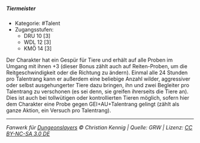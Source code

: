 <!---
Dies ist ein Fanwerk für DUNGEONSLAYERS © von Christian Kennig

Quellen:      [Dungeonslayers Grundregelwerk](https://dungeonslayers.net/download/Dungeonslayers4.pdf)
              [Talentbeschreibungen](https://www.f-space.de/ds4/tools-talentcards.html)
License:      [CC-BY-NC-SA 4.0](https://creativecommons.org/licenses/by-nc-sa/4.0/deed.de)
Richtlinien:  [Fanwerkrichtlinien](https://www.dungeonslayers.net/fanwerk-richtlinien/)
Autor:        Zauberlehrling
-->

##### Tiermeister

- Kategorie: #Talent
- Zugangsstufen:
  - DRU 10 [3]
  - WDL 12 [3]
  - KMÖ 14 [3]

Der Charakter hat ein Gespür für Tiere und erhält auf alle Proben im Umgang mit ihnen +3 (dieser Bonus zählt auch auf Reiten-Proben, um die Reitgeschwindigkeit oder die Richtung zu ändern). Einmal alle 24 Stunden pro Talentrang kann er außerdem eine beliebige Anzahl wilder, aggressiver oder selbst ausgehungerter Tiere dazu bringen, ihn und zwei Begleiter pro Talentrang zu verschonen (es sei denn, sie greifen ihrerseits die Tiere an). Dies ist auch bei tollwütigen oder kontrollierten Tieren möglich, sofern hier dem Charakter eine Probe gegen GEI+AU+Talentrang gelingt (zählt als ganze Aktion, ein Versuch pro Talentrang).

---

_Fanwerk für [Dungeonslayers](https://www.dungeonslayers.net/) © Christian Kennig | Quelle: GRW | Lizenz: [CC BY-NC-SA 3.0 DE](https://creativecommons.org/licenses/by-nc-sa/3.0/de/)_
